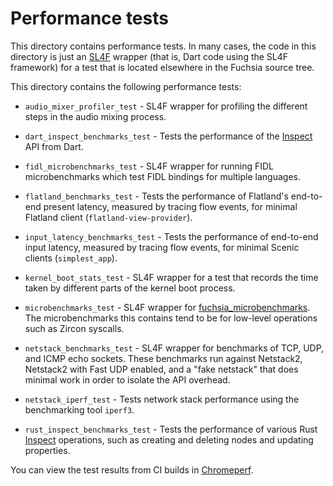 # Performance tests

This directory contains performance tests. In many cases, the code in this
directory is just an [SL4F] wrapper (that is, Dart code using the SL4F
framework) for a test that is located elsewhere in the Fuchsia source tree.

This directory contains the following performance tests:

*   `audio_mixer_profiler_test` - SL4F wrapper for profiling the different
    steps in the audio mixing process.

*   `dart_inspect_benchmarks_test` - Tests the performance of the [Inspect]
    API from Dart.

*   `fidl_microbenchmarks_test` - SL4F wrapper for running FIDL
    microbenchmarks which test FIDL bindings for multiple languages.

*   `flatland_benchmarks_test` - Tests the performance of Flatland's
    end-to-end present latency, measured by tracing flow events, for minimal
    Flatland client (`flatland-view-provider`).

*   `input_latency_benchmarks_test` - Tests the performance of
    end-to-end input latency, measured by tracing flow events, for minimal
    Scenic clients (`simplest_app`).

*   `kernel_boot_stats_test` - SL4F wrapper for a test that records the
    time taken by different parts of the kernel boot process.

*   `microbenchmarks_test` - SL4F wrapper for [fuchsia_microbenchmarks].
    The microbenchmarks this contains tend to be for low-level operations
    such as Zircon syscalls.

*   `netstack_benchmarks_test` - SL4F wrapper for benchmarks of TCP, UDP, and
    ICMP echo sockets. These benchmarks run against Netstack2, Netstack2 with
    Fast UDP enabled, and a "fake netstack" that does minimal work in order to
    isolate the API overhead.

*   `netstack_iperf_test` - Tests network stack performance using the
    benchmarking tool `iperf3`.

*   `rust_inspect_benchmarks_test` - Tests the performance of various Rust
    [Inspect] operations, such as creating and deleting nodes and updating
    properties.

You can view the test results from CI builds in [Chromeperf][chromeperf].

<!-- Reference links -->

[SL4F]: /docs/concepts/testing/sl4f.md
[Inspect]: /docs/development/inspect/README.md
[fuchsia_microbenchmarks]: /src/tests/microbenchmarks
[chromeperf]: /docs/development/performance/chromeperf_user_guide.md
